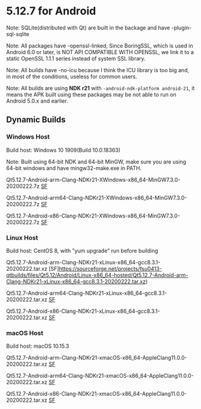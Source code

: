 # 5.12.7 for Android

Note: SQLite(distributed with Qt) are built in the backage and have -plugin-sql-sqlite

Note: All packages have -openssl-linked, Since BoringSSL, which is used in Android 6.0 or later, is NOT API COMPATIBLE WITH OPENSSL, we link it to a static OpenSSL 1.1.1 series instead of system SSL library.

Note: All builds have -no-icu because I think the ICU library is too big and, in most of the conditions, useless for common users.

Note: All builds are using __NDK r21__ with `-android-ndk-platform android-21`, it means the APK built using these packages may be not able to run on Android 5.0.x and earlier.

## Dynamic Builds

### Windows Host

Build host: Windows 10 1909(Build 10.0.18363)

Note: Built using 64-bit NDK and 64-bit MinGW, make sure you are using 64-bit windows and have mingw32-make.exe in PATH.

Qt5.12.7-Android-arm-Clang-NDKr21-XWindows-x86_64-MinGW7.3.0-20200222.7z [SF](https://sourceforge.net/projects/fsu0413-qtbuilds/files/Qt5.12/Android/Windows-x86_64-hosted/Qt5.12.7-Android-arm-Clang-NDKr21-XWindows-x86_64-MinGW7.3.0-20200222.7z)

Qt5.12.7-Android-arm64-Clang-NDKr21-XWindows-x86_64-MinGW7.3.0-20200222.7z [SF](https://sourceforge.net/projects/fsu0413-qtbuilds/files/Qt5.12/Android/Windows-x86_64-hosted/Qt5.12.7-Android-arm64-Clang-NDKr21-XWindows-x86_64-MinGW7.3.0-20200222.7z)

Qt5.12.7-Android-x86-Clang-NDKr21-XWindows-x86_64-MinGW7.3.0-20200222.7z [SF](https://sourceforge.net/projects/fsu0413-qtbuilds/files/Qt5.12/Android/Windows-x86_64-hosted/Qt5.12.7-Android-x86-Clang-NDKr21-XWindows-x86_64-MinGW7.3.0-20200222.7z)

### Linux Host

Build host: CentOS 8, with "yum upgrade" run before building

Qt5.12.7-Android-arm-Clang-NDKr21-xLinux-x86_64-gcc8.3.1-20200222.tar.xz [SF]https://sourceforge.net/projects/fsu0413-qtbuilds/files/Qt5.12/Android/Linux-x86_64-hosted/Qt5.12.7-Android-arm-Clang-NDKr21-xLinux-x86_64-gcc8.3.1-20200222.tar.xz)

Qt5.12.7-Android-arm64-Clang-NDKr21-xLinux-x86_64-gcc8.3.1-20200222.tar.xz [SF](https://sourceforge.net/projects/fsu0413-qtbuilds/files/Qt5.12/Android/Linux-x86_64-hosted/Qt5.12.7-Android-arm64-Clang-NDKr21-xLinux-x86_64-gcc8.3.1-20200222.tar.xz)

Qt5.12.7-Android-x86-Clang-NDKr21-xLinux-x86_64-gcc8.3.1-20200222.tar.xz [SF](https://sourceforge.net/projects/fsu0413-qtbuilds/files/Qt5.12/Android/Linux-x86_64-hosted/Qt5.12.7-Android-x86-Clang-NDKr21-xLinux-x86_64-gcc8.3.1-20200222.tar.xz)

### macOS Host

Build host: macOS 10.15.3

Qt5.12.7-Android-arm-Clang-NDKr21-xmacOS-x86_64-AppleClang11.0.0-20200222.tar.xz [SF](https://sourceforge.net/projects/fsu0413-qtbuilds/files/Qt5.12/Android/macOS-x86_64-hosted/Qt5.12.7-Android-arm-Clang-NDKr21-xmacOS-x86_64-AppleClang11.0.0-20200222.tar.xz)

Qt5.12.7-Android-arm64-Clang-NDKr21-xmacOS-x86_64-AppleClang11.0.0-20200222.tar.xz [SF](https://sourceforge.net/projects/fsu0413-qtbuilds/files/Qt5.12/Android/macOS-x86_64-hosted/Qt5.12.7-Android-arm64-Clang-NDKr21-xmacOS-x86_64-AppleClang11.0.0-20200222.tar.xz)

Qt5.12.7-Android-x86-Clang-NDKr21-xmacOS-x86_64-AppleClang11.0.0-20200222.tar.xz [SF](https://sourceforge.net/projects/fsu0413-qtbuilds/files/Qt5.12/Android/macOS-x86_64-hosted/Qt5.12.7-Android-x86-Clang-NDKr21-xmacOS-x86_64-AppleClang11.0.0-20200222.tar.xz)
